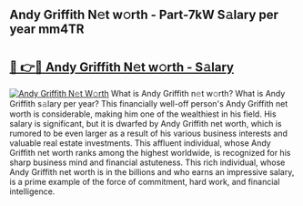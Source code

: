 ## Andy Griffith N𝚎t w𝚘rth - Part-7kW S𝚊lary per year mm4TR

# <h2><a href="http://gc00sx.nevu.top/?p=Andy+Griffith">🔗 👉🔴 Andy Griffith N𝚎t w𝚘rth - S𝚊lary</a></h2>

[![Andy Griffith N𝚎t W𝚘rth](https://i.imgur.com/Oavwk0R.jpeg)](http://gc00sx.nevu.top/?p=Andy+Griffith)
What is Andy Griffith n𝚎t w𝚘rth? What is Andy Griffith s𝚊lary per year?
This financially well-off person's Andy Griffith net worth is considerable, making him one of the wealthiest in his field. His salary is significant, but it is dwarfed by Andy Griffith net worth, which is rumored to be even larger as a result of his various business interests and valuable real estate investments. This affluent individual, whose Andy Griffith net worth ranks among the highest worldwide, is recognized for his sharp business mind and financial astuteness. This rich individual, whose Andy Griffith net worth is in the billions and who earns an impressive salary, is a prime example of the force of commitment, hard work, and financial intelligence.
